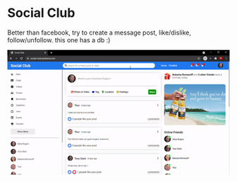 # Social Club

Better than facebook, try to create a message post, like/dislike, follow/unfollow.
this one has a db :)

![alt text](https://github.com/asobima13/social-club-ui/blob/main/src/social-club.gif?raw=true)
